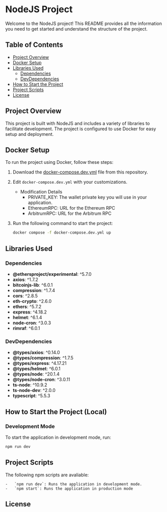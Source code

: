 # NodeJS Project

Welcome to the NodeJS project! This README provides all the information you need to get started and understand the structure of the project.

## Table of Contents

-   [Project Overview](#project-overview)
-   [Docker Setup](#docker-setup)
-   [Libraries Used](#libraries-used)
    -   [Dependencies](#dependencies)
    -   [DevDependencies](#devdependencies)
-   [How to Start the Project](#how-to-start-the-project)
-   [Project Scripts](#project-scripts)
-   [License](#license)

## Project Overview

This project is built with NodeJS and includes a variety of libraries to facilitate development. The project is configured to use Docker for easy setup and deployment.

## Docker Setup

To run the project using Docker, follow these steps:

1. Download the [docker-compose.dev.yml](https://raw.githubusercontent.com/Unknown-Gravity/tbtc-arb-relayer/dev/docker-compose.dev.yml) file from this repository.

2. Edit `docker-compose.dev.yml` with your customizations.

    - Modification Details
        - PRIVATE_KEY: The wallet private key you will use in your application.
        - EthereumRPC: URL for the Ethereum RPC
        - ArbitrumRPC: URL for the Arbitrum RPC

3. Run the following command to start the project:
    ```bash
    docker compose -f docker-compose.dev.yml up
    ```

## Libraries Used

### Dependencies

-   **@ethersproject/experimental**: ^5.7.0
-   **axios**: ^1.7.2
-   **bitcoinjs-lib**: ^6.0.1
-   **compression**: ^1.7.4
-   **cors**: ^2.8.5
-   **eth-crypto**: ^2.6.0
-   **ethers**: ^5.7.2
-   **express**: ^4.18.2
-   **helmet**: ^6.1.4
-   **node-cron**: ^3.0.3
-   **rimraf**: ^6.0.1

### DevDependencies

-   **@types/axios**: ^0.14.0
-   **@types/compression**: ^1.7.5
-   **@types/express**: ^4.17.21
-   **@types/helmet**: ^6.0.1
-   **@types/node**: ^20.1.4
-   **@types/node-cron**: ^3.0.11
-   **ts-node**: ^10.9.2
-   **ts-node-dev**: ^2.0.0
-   **typescript**: ^5.5.3

## How to Start the Project (Local)

### Development Mode

To start the application in development mode, run:

```bash
npm run dev
```

## Project Scripts

The following npm scripts are avaliable:

    -   `npm run dev`: Runs the application in development mode.
    -   `npm start`: Runs the application in production mode

## License
